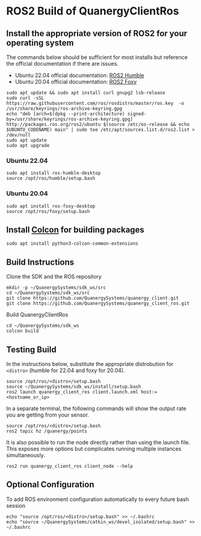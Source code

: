# ROS2 Build of QuanergyClientRos

## Install the appropriate version of ROS2 for your operating system
The commands below should be sufficient for most installs but reference the official documentation if there are issues.
- Ubuntu 22.04 official documentation: [ROS2 Humble](https://docs.ros.org/en/humble/Installation/Ubuntu-Install-Debians.html)
- Ubuntu 20.04 official documentation: [ROS2 Foxy](https://docs.ros.org/en/foxy/Installation/Ubuntu-Install-Debians.html)

```
sudo apt update && sudo apt install curl gnupg2 lsb-release
sudo curl -sSL https://raw.githubusercontent.com/ros/rosdistro/master/ros.key  -o /usr/share/keyrings/ros-archive-keyring.gpg
echo "deb [arch=$(dpkg --print-architecture) signed-by=/usr/share/keyrings/ros-archive-keyring.gpg] http://packages.ros.org/ros2/ubuntu $(source /etc/os-release && echo $UBUNTU_CODENAME) main" | sudo tee /etc/apt/sources.list.d/ros2.list > /dev/null
sudo apt update
sudo apt upgrade
```
### Ubuntu 22.04
```
sudo apt install ros-humble-desktop
source /opt/ros/humble/setup.bash
```
### Ubuntu 20.04
```
sudo apt install ros-foxy-desktop
source /opt/ros/foxy/setup.bash
```
## Install [Colcon](https://docs.ros.org/en/rolling/Tutorials/Beginner-Client-Libraries/Colcon-Tutorial.html) for building packages
```
sudo apt install python3-colcon-common-extensions
```
## Build Instructions
Clone the SDK and the ROS repository

```
mkdir -p ~/QuanergySystems/sdk_ws/src
cd ~/QuanergySystems/sdk_ws/src
git clone https://github.com/QuanergySystems/quanergy_client.git
git clone https://github.com/QuanergySystems/quanergy_client_ros.git
```
Build QuanergyClientRos

```
cd ~/QuanergySystems/sdk_ws
colcon build
```
## Testing Build
In the instructions below, substitute the appropriate distrobution for `<distro>` (humble for 22.04 and foxy for 20.04).

```
source /opt/ros/<distro>/setup.bash
source ~/QuanergySystems/sdk_ws/install/setup.bash
ros2 launch quanergy_client_ros client.launch.xml host:=<hostname_or_ip>
```
In a separate terminal, the following commands will show the output rate you are getting from your sensor.
```
source /opt/ros/<distro>/setup.bash
ros2 topic hz /quanergy/points
```
It is also possible to run the node directly rather than using the launch file. This exposes more options but complicates running multiple instances simultaneously.
```
ros2 run quanergy_client_ros client_node --help
```

## Optional Configuration
To add ROS environment configuration automatically to every future bash session
```
echo "source /opt/ros/<distro>/setup.bash" >> ~/.bashrc
echo "source ~/QuanergySystems/catkin_ws/devel_isolated/setup.bash" >> ~/.bashrc
```
